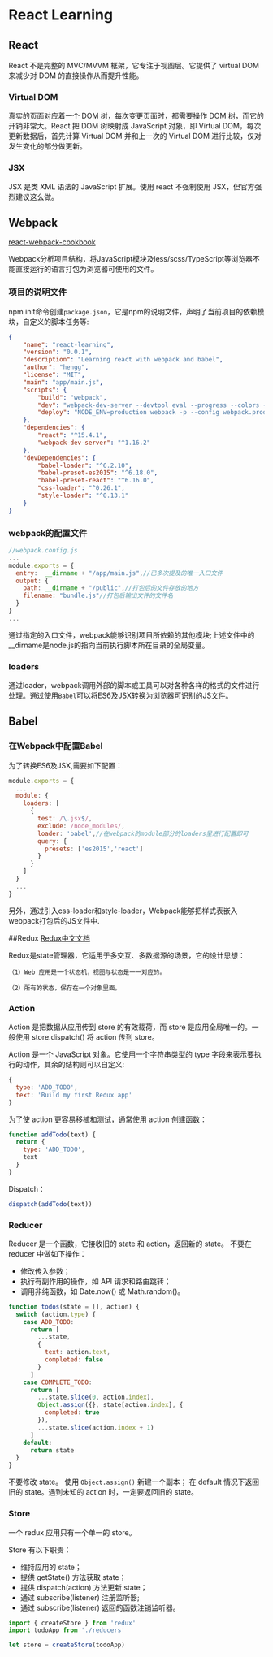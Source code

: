 # React Learning
## React
React 不是完整的 MVC/MVVM 框架，它专注于视图层。它提供了 virtual DOM 来减少对 DOM 的直接操作从而提升性能。
### Virtual DOM
真实的页面对应着一个 DOM 树，每次变更页面时，都需要操作 DOM 树，而它的开销非常大。React 把 DOM 树映射成 JavaScript 对象，即 Virtual DOM，每次更新数据后，首先计算 Virtual DOM 并和上一次的 Virtual DOM 进行比较，仅对发生变化的部分做更新。
### JSX
JSX 是类 XML 语法的 JavaScript 扩展。使用 react 不强制使用 JSX，但官方强烈建议这么做。

## Webpack

[react-webpack-cookbook](http://fakefish.github.io/react-webpack-cookbook/Split-app-and-vendors.html)

Webpack分析项目结构，将JavaScript模块及less/scss/TypeScript等浏览器不能直接运行的语言打包为浏览器可使用的文件。

### 项目的说明文件
npm init命令创建```package.json```，它是npm的说明文件，声明了当前项目的依赖模块，自定义的脚本任务等:
```json
{
    "name": "react-learning",
    "version": "0.0.1",
    "description": "Learning react with webpack and babel",
    "author": "hengg",
    "license": "MIT",
    "main": "app/main.js",
    "scripts": {
        "build": "webpack",
        "dev": "webpack-dev-server --devtool eval --progress --colors --hot --content-base build",
        "deploy": "NODE_ENV=production webpack -p --config webpack.production.config.js"
    },
    "dependencies": {
        "react": "^15.4.1",
        "webpack-dev-server": "^1.16.2"
    },
    "devDependencies": {
        "babel-loader": "^6.2.10",
        "babel-preset-es2015": "^6.18.0",
        "babel-preset-react": "^6.16.0",
        "css-loader": "^0.26.1",
        "style-loader": "^0.13.1"
    }
}

```
### webpack的配置文件
```javascript
//webpack.config.js
...
module.exports = {
  entry:  __dirname + "/app/main.js",//已多次提及的唯一入口文件
  output: {
    path: __dirname + "/public",//打包后的文件存放的地方
    filename: "bundle.js"//打包后输出文件的文件名
  }
}
...
```
通过指定的入口文件，webpack能够识别项目所依赖的其他模块;上述文件中的__dirname是node.js的指向当前执行脚本所在目录的全局变量。

### loaders
通过loader，webpack调用外部的脚本或工具可以对各种各样的格式的文件进行处理。通过使用```Babel```可以将ES6及JSX转换为浏览器可识别的JS文件。


## Babel
### 在Webpack中配置Babel
为了转换ES6及JSX,需要如下配置：
```javascript
module.exports = {
  ...
  module: {
    loaders: [
      {
        test: /\.jsx$/,
        exclude: /node_modules/,
        loader: 'babel',//在webpack的module部分的loaders里进行配置即可
        query: {
          presets: ['es2015','react']
        }
      }
    ]
  }
  ...
}
```
另外，通过引入css-loader和style-loader，Webpack能够把样式表嵌入webpack打包后的JS文件中.

##Redux
[Redux中文文档](http://cn.redux.js.org/index.html)

Redux是state管理器，它适用于多交互、多数据源的场景，它的设计思想：


    （1）Web 应用是一个状态机，视图与状态是一一对应的。

    （2）所有的状态，保存在一个对象里面。


### Action
Action 是把数据从应用传到 store 的有效载荷，而 store 是应用全局唯一的。一般使用 store.dispatch() 将 action 传到 store。

Action 是一个 JavaScript 对象。它使用一个字符串类型的 type 字段来表示要执行的动作，其余的结构则可以自定义:
```javascript
{
  type: 'ADD_TODO',
  text: 'Build my first Redux app'
}
```
为了使 action 更容易移植和测试，通常使用 action 创建函数：
```javascript
function addTodo(text) {
  return {
    type: 'ADD_TODO',
    text
  }
}
```
Dispatch：
```javascript
dispatch(addTodo(text))
```
### Reducer
Reducer 是一个函数，它接收旧的 state 和 action，返回新的 state。
不要在 reducer 中做如下操作：
- 修改传入参数；
- 执行有副作用的操作，如 API 请求和路由跳转；
- 调用非纯函数，如 Date.now() 或 Math.random()。

```javascript
function todos(state = [], action) {
  switch (action.type) {
    case ADD_TODO:
      return [
        ...state,
        {
          text: action.text,
          completed: false
        }
      ]
    case COMPLETE_TODO:
      return [
        ...state.slice(0, action.index),
        Object.assign({}, state[action.index], {
          completed: true
        }),
        ...state.slice(action.index + 1)
      ]
    default:
      return state
  }
}
```


不要修改 state。 使用 ```Object.assign()``` 新建一个副本；
在 default 情况下返回旧的 state。遇到未知的 action 时，一定要返回旧的 state。

### Store
一个 redux 应用只有一个单一的 store。

Store 有以下职责：

- 维持应用的 state；
- 提供 getState() 方法获取 state；
- 提供 dispatch(action) 方法更新 state；
- 通过 subscribe(listener) 注册监听器;
- 通过 subscribe(listener) 返回的函数注销监听器。

```javascript
import { createStore } from 'redux'
import todoApp from './reducers'

let store = createStore(todoApp)
```
